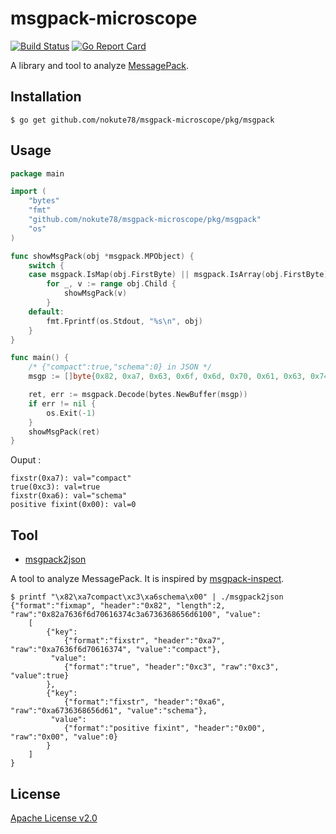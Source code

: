 # msgpack-microscope

[![Build Status](https://travis-ci.org/nokute78/msgpack-microscope.svg?branch=master)](https://travis-ci.org/nokute78/msgpack-microscope)
[![Go Report Card](https://goreportcard.com/badge/github.com/nokute78/msgpack-microscope)](https://goreportcard.com/report/github.com/nokute78/msgpack-microscope)

A library and tool to analyze [MessagePack](https://msgpack.org/).

## Installation
```
$ go get github.com/nokute78/msgpack-microscope/pkg/msgpack
```

## Usage

```go
package main

import (
	"bytes"
	"fmt"
	"github.com/nokute78/msgpack-microscope/pkg/msgpack"
	"os"
)

func showMsgPack(obj *msgpack.MPObject) {
	switch {
	case msgpack.IsMap(obj.FirstByte) || msgpack.IsArray(obj.FirstByte):
		for _, v := range obj.Child {
			showMsgPack(v)
		}
	default:
		fmt.Fprintf(os.Stdout, "%s\n", obj)
	}
}

func main() {
	/* {"compact":true,"schema":0} in JSON */
	msgp := []byte{0x82, 0xa7, 0x63, 0x6f, 0x6d, 0x70, 0x61, 0x63, 0x74, 0xc3, 0xa6, 0x73, 0x63, 0x68, 0x65, 0x6d, 0x61, 0x00}

	ret, err := msgpack.Decode(bytes.NewBuffer(msgp))
	if err != nil {
		os.Exit(-1)
	}
	showMsgPack(ret)
}
```

Ouput :
```
fixstr(0xa7): val="compact"
true(0xc3): val=true
fixstr(0xa6): val="schema"
positive fixint(0x00): val=0
```

## Tool
* [msgpack2json](cmd/msgpack2json/README.md)

A tool to analyze MessagePack. It is inspired by [msgpack-inspect](https://github.com/tagomoris/msgpack-inspect).
```
$ printf "\x82\xa7compact\xc3\xa6schema\x00" | ./msgpack2json
{"format":"fixmap", "header":"0x82", "length":2, "raw":"0x82a7636f6d70616374c3a6736368656d6100", "value":
    [
        {"key":
            {"format":"fixstr", "header":"0xa7", "raw":"0xa7636f6d70616374", "value":"compact"},
         "value":
            {"format":"true", "header":"0xc3", "raw":"0xc3", "value":true}
        },
        {"key":
            {"format":"fixstr", "header":"0xa6", "raw":"0xa6736368656d61", "value":"schema"},
         "value":
            {"format":"positive fixint", "header":"0x00", "raw":"0x00", "value":0}
        }
    ]
}
```

## License

[Apache License v2.0](https://www.apache.org/licenses/LICENSE-2.0)

